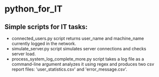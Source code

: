 # python_for_IT
## Simple scripts for IT tasks:

* connected_users.py script returns user_name and machine_name currently logged in the network.
* simulate_server.py script simulates server connections and checks server load.
* process_system_log_complete_more.py script takes a log file as a command-line argument  analyzes it using regex and produces two csv report files: 'user_statistics.csv' and 'error_message.csv'.

